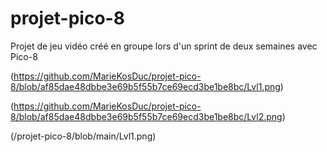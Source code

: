 # projet-pico-8
Projet de jeu vidéo créé en groupe lors d'un sprint de deux semaines avec Pico-8

(https://github.com/MarieKosDuc/projet-pico-8/blob/af85dae48dbbe3e69b5f55b7ce69ecd3be1be8bc/Lvl1.png)

(https://github.com/MarieKosDuc/projet-pico-8/blob/af85dae48dbbe3e69b5f55b7ce69ecd3be1be8bc/Lvl2.png)

(/projet-pico-8/blob/main/Lvl1.png)
